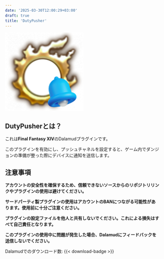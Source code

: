 ```yaml
---
date: '2025-03-30T12:00:29+03:00'
draft: true
title: 'DutyPusher'
---
```


![ロゴ](https://github.com/MorCherlf/FFXIVDutyPusher/blob/master/Resources/img/icon.png?raw=true)

## DutyPusherとは？

これは**Final Fantasy XIV**のDalamudプラグインです。

このプラグインを有効にし、プッシュチャネルを設定すると、ゲーム内でダンジョンの準備が整った際にデバイスに通知を送信します。

## 注意事項

**アカウントの安全性を確保するため、信頼できないソースからのリポジトリリンクやプラグインの使用は避けてください。**

**サードパーティ製プラグインの使用はアカウントのBANにつながる可能性があります。使用前に十分ご注意ください。**

**プラグインの設定ファイルを他人と共有しないでください。これによる損失はすべて自己責任となります。**

**このプラグインの使用中に問題が発生した場合、Dalamudにフィードバックを送信しないでください。**

Dalamudでのダウンロード数:  {{< download-badge >}}